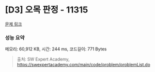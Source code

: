 # [D3] 오목 판정 - 11315 

[문제 링크](https://swexpertacademy.com/main/code/problem/problemDetail.do?contestProbId=AXaSUPYqPYMDFASQ) 

### 성능 요약

메모리: 60,912 KB, 시간: 244 ms, 코드길이: 771 Bytes



> 출처: SW Expert Academy, https://swexpertacademy.com/main/code/problem/problemList.do
